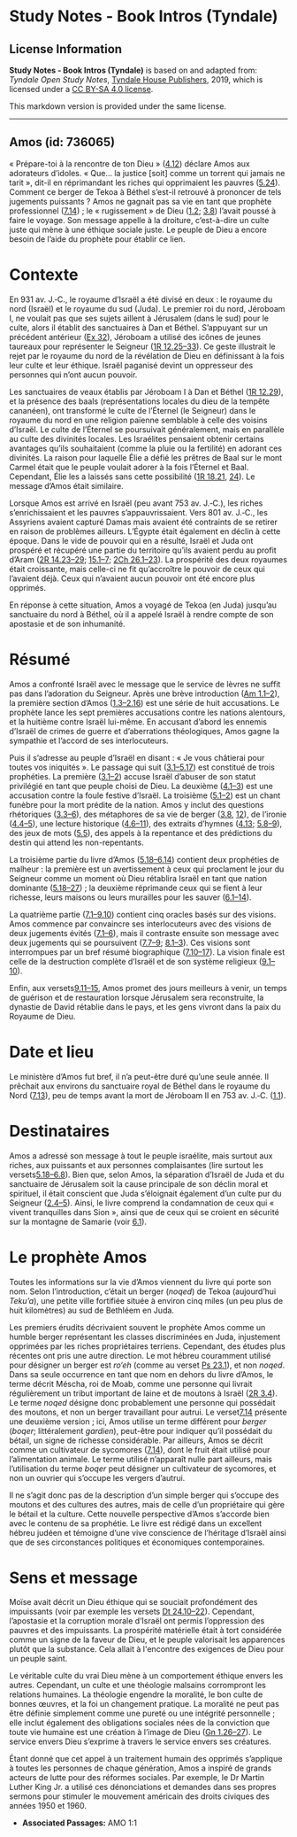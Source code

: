 # Study Notes - Book Intros (Tyndale)

## License Information

**Study Notes - Book Intros (Tyndale)** is based on and adapted from: _Tyndale Open Study Notes_, [Tyndale House Publishers](https://tyndaleopenresources.com/), 2019, which is licensed under a [CC BY-SA 4.0 license](https://creativecommons.org/licenses/by-sa/4.0/legalcode.en).

This markdown version is provided under the same license.



--------------------------------

## Amos (id: 736065)

« Prépare\-toi à la rencontre de ton Dieu » ([4\.12](https://ref.ly/Amos4:12)) déclare Amos aux adorateurs d’idoles. « Que… la justice \[soit] comme un torrent qui jamais ne tarit », dit\-il en réprimandant les riches qui opprimaient les pauvres ([5\.24](https://ref.ly/Amos5:24)). Comment ce berger de Tekoa à Béthel s’est\-il retrouvé à prononcer de tels jugements puissants ? Amos ne gagnait pas sa vie en tant que prophète professionnel ([7\.14](https://ref.ly/Amos7:14)) ; le « rugissement » de Dieu ([1\.2](https://ref.ly/Amos1:2); [3\.8](https://ref.ly/Amos3:8)) l’avait poussé à faire le voyage. Son message appelle à la droiture, c’est\-à\-dire un culte juste qui mène à une éthique sociale juste. Le peuple de Dieu a encore besoin de l’aide du prophète pour établir ce lien.

Contexte
========

En 931 av. J.‑C., le royaume d’Israël a été divisé en deux : le royaume du nord (Israël) et le royaume du sud (Juda). Le premier roi du nord, Jéroboam I, ne voulait pas que ses sujets aillent à Jérusalem (dans le sud) pour le culte, alors il établit des sanctuaires à Dan et Béthel. S’appuyant sur un précédent antérieur ([Ex 32](https://ref.ly/Exod32:1-Exod32:35)), Jéroboam a utilisé des icônes de jeunes taureaux pour représenter le Seigneur ([1R 12\.25–33](https://ref.ly/1Kgs12:25-1Kgs12:33)). Ce geste illustrait le rejet par le royaume du nord de la révélation de Dieu en définissant à la fois leur culte et leur éthique. Israël paganisé devint un oppresseur des personnes qui n’ont aucun pouvoir.

Les sanctuaires de veaux établis par Jéroboam I à Dan et Béthel ([1R 12\.29](https://ref.ly/1Kgs12:29)), et la présence des baals (représentations locales du dieu de la tempête cananéen), ont transformé le culte de l’Éternel (le Seigneur) dans le royaume du nord en une religion païenne semblable à celle des voisins d’Israël. Le culte de l’Éternel se poursuivait généralement, mais en parallèle au culte des divinités locales. Les Israélites pensaient obtenir certains avantages qu’ils souhaitaient (comme la pluie ou la fertilité) en adorant ces divinités. La raison pour laquelle Élie a défié les prêtres de Baal sur le mont Carmel était que le peuple voulait adorer à la fois l’Éternel et Baal. Cependant, Élie les a laissés sans cette possibilité ([1R 18\.21](https://ref.ly/1Kgs18:21), [24](https://ref.ly/1Kgs18:24)). Le message d’Amos était similaire.

Lorsque Amos est arrivé en Israël (peu avant 753 av. J.‑C.), les riches s’enrichissaient et les pauvres s’appauvrissaient. Vers 801 av. J.‑C., les Assyriens avaient capturé Damas mais avaient été contraints de se retirer en raison de problèmes ailleurs. L’Égypte était également en déclin à cette époque. Dans le vide de pouvoir qui en a résulté, Israël et Juda ont prospéré et récupéré une partie du territoire qu’ils avaient perdu au profit d’Aram ([2R 14\.23–29](https://ref.ly/2Kgs14:23-2Kgs14:29); [15\.1–7](https://ref.ly/2Kgs15:1-2Kgs15:7); [2Ch 26\.1–23](https://ref.ly/2Chr26:1-2Chr26:23)). La prospérité des deux royaumes était croissante, mais celle\-ci ne fit qu’accroître le pouvoir de ceux qui l’avaient déjà. Ceux qui n’avaient aucun pouvoir ont été encore plus opprimés.

En réponse à cette situation, Amos a voyagé de Tekoa (en Juda) jusqu’au sanctuaire du nord à Béthel, où il a appelé Israël à rendre compte de son apostasie et de son inhumanité.

Résumé
======

Amos a confronté Israël avec le message que le service de lèvres ne suffit pas dans l’adoration du Seigneur. Après une brève introduction ([Am 1\.1–2](https://ref.ly/Amos1:1-Amos1:2)), la première section d’Amos ([1\.3–2\.16](https://ref.ly/Amos1:3-Amos2:16)) est une série de huit accusations. Le prophète lance les sept premières accusations contre les nations alentours, et la huitième contre Israël lui\-même. En accusant d’abord les ennemis d’Israël de crimes de guerre et d’aberrations théologiques, Amos gagne la sympathie et l’accord de ses interlocuteurs.

Puis il s’adresse au peuple d’Israël en disant : « Je vous châtierai pour toutes vos iniquités ». Le passage qui suit ([3\.1–5\.17](https://ref.ly/Amos3:1-Amos5:17)) est constitué de trois prophéties. La première ([3\.1–2](https://ref.ly/Amos3:1-Amos3:2)) accuse Israël d’abuser de son statut privilégié en tant que peuple choisi de Dieu. La deuxième ([4\.1–3](https://ref.ly/Amos4:1-Amos4:3)) est une accusation contre la foule festive d’Israël. La troisième ([5\.1–2](https://ref.ly/Amos5:1-Amos5:2)) est un chant funèbre pour la mort prédite de la nation. Amos y inclut des questions rhétoriques ([3\.3–6](https://ref.ly/Amos3:3-Amos3:6)), des métaphores de sa vie de berger ([3\.8](https://ref.ly/Amos3:8), [12](https://ref.ly/Amos3:12)), de l’ironie ([4\.4–5](https://ref.ly/Amos4:4-Amos4:5)), une lecture historique ([4\.6–11](https://ref.ly/Amos4:6-Amos4:11)), des extraits d’hymnes ([4\.13](https://ref.ly/Amos4:13); [5\.8–9](https://ref.ly/Amos5:8-Amos5:9)), des jeux de mots ([5\.5](https://ref.ly/Amos5:5)), des appels à la repentance et des prédictions du destin qui attend les non\-repentants.

La troisième partie du livre d’Amos ([5\.18–6\.14](https://ref.ly/Amos5:18-Amos6:14)) contient deux prophéties de malheur : la première est un avertissement à ceux qui proclament le jour du Seigneur comme un moment où Dieu rétablira Israël en tant que nation dominante ([5\.18–27](https://ref.ly/Amos5:18-Amos5:27)) ; la deuxième réprimande ceux qui se fient à leur richesse, leurs maisons ou leurs murailles pour les sauver ([6\.1–14](https://ref.ly/Amos6:1-Amos6:14)).

La quatrième partie ([7\.1–9\.10](https://ref.ly/Amos7:1-Amos9:10)) contient cinq oracles basés sur des visions. Amos commence par convaincre ses interlocuteurs avec des visions de deux jugements évités ([7\.1–6](https://ref.ly/Amos7:1-Amos7:6)), mais il contraste ensuite son message avec deux jugements qui se poursuivent ([7\.7–9](https://ref.ly/Amos7:7-Amos7:9); [8\.1–3](https://ref.ly/Amos8:1-Amos8:3)). Ces visions sont interrompues par un bref résumé biographique ([7\.10–17](https://ref.ly/Amos7:10-Amos7:17)). La vision finale est celle de la destruction complète d’Israël et de son système religieux ([9\.1–10](https://ref.ly/Amos9:1-Amos9:10)).

Enfin, aux versets[9\.11–15](https://ref.ly/Amos9:11-Amos9:15), Amos promet des jours meilleurs à venir, un temps de guérison et de restauration lorsque Jérusalem sera reconstruite, la dynastie de David rétablie dans le pays, et les gens vivront dans la paix du Royaume de Dieu.

Date et lieu
============

Le ministère d’Amos fut bref, il n’a peut\-être duré qu’une seule année. Il prêchait aux environs du sanctuaire royal de Béthel dans le royaume du Nord ([7\.13](https://ref.ly/Amos7:13)), peu de temps avant la mort de Jéroboam II en 753 av. J.‑C. ([1\.1](https://ref.ly/Amos1:1)).

Destinataires
=============

Amos a adressé son message à tout le peuple israélite, mais surtout aux riches, aux puissants et aux personnes complaisantes (lire surtout les versets[5\.18–6\.8](https://ref.ly/Amos5:18-Amos6:8)). Bien que, selon Amos, la séparation d’Israël de Juda et du sanctuaire de Jérusalem soit la cause principale de son déclin moral et spirituel, il était conscient que Juda s’éloignait également d’un culte pur du Seigneur ([2\.4–5](https://ref.ly/Amos2:4-Amos2:5)). Ainsi, le livre comprend la condamnation de ceux qui « vivent tranquilles dans Sion », ainsi que de ceux qui se croient en sécurité sur la montagne de Samarie (voir [6\.1](https://ref.ly/Amos6:1)).

Le prophète Amos
================

Toutes les informations sur la vie d’Amos viennent du livre qui porte son nom. Selon l’introduction, c’était un berger (*noqed*) de Tekoa (aujourd’hui *Teku’a*), une petite ville fortifiée située à environ cinq miles (un peu plus de huit kilomètres) au sud de Bethléem en Juda.

Les premiers érudits décrivaient souvent le prophète Amos comme un humble berger représentant les classes discriminées en Juda, injustement opprimées par les riches propriétaires terriens. Cependant, des études plus récentes ont pris une autre direction. Le mot hébreu couramment utilisé pour désigner un berger est *ro‘eh* (comme au verset [Ps 23\.1](https://ref.ly/Ps23:1)), et non *noqed*. Dans sa seule occurrence en tant que nom en dehors du livre d’Amos, le terme décrit Méscha, roi de Moab, comme une personne qui livrait régulièrement un tribut important de laine et de moutons à Israël ([2R 3\.4](https://ref.ly/2Kgs3:4)). Le terme *noqed* désigne donc probablement une personne qui possédait des moutons, et non un berger travaillant pour autrui. Le verset[7\.14](https://ref.ly/Amos7:14) présente une deuxième version ; ici, Amos utilise un terme différent pour *berger* (*boqer*; littéralement *gardien*), peut\-être pour indiquer qu’il possédait du bétail, un signe de richesse considérable. Par ailleurs, Amos se décrit comme un cultivateur de sycomores ([7\.14](https://ref.ly/Amos7:14)), dont le fruit était utilisé pour l’alimentation animale. Le terme utilisé n’apparaît nulle part ailleurs, mais l’utilisation du terme *boqer* peut désigner un cultivateur de sycomores, et non un ouvrier qui s’occupe les vergers d’autrui.

Il ne s’agit donc pas de la description d’un simple berger qui s’occupe des moutons et des cultures des autres, mais de celle d’un propriétaire qui gère le bétail et la culture. Cette nouvelle perspective d’Amos s’accorde bien avec le contenu de sa prophétie. Le livre est rédigé dans un excellent hébreu judéen et témoigne d’une vive conscience de l’héritage d’Israël ainsi que de ses circonstances politiques et économiques contemporaines.

Sens et message
===============

Moïse avait décrit un Dieu éthique qui se souciait profondément des impuissants (voir par exemple les versets [Dt 24\.10–22](https://ref.ly/Deut24:10-Deut24:22)). Cependant, l’apostasie et la corruption morale d’Israël ont permis l’oppression des pauvres et des impuissants. La prospérité matérielle était à tort considérée comme un signe de la faveur de Dieu, et le peuple valorisait les apparences plutôt que la substance. Cela allait à l'encontre des exigences de Dieu pour un peuple saint.

Le véritable culte du vrai Dieu mène à un comportement éthique envers les autres. Cependant, un culte et une théologie malsains corrompront les relations humaines. La théologie engendre la moralité, le bon culte de bonnes œuvres, et la foi un changement pratique. La moralité ne peut pas être définie simplement comme une pureté ou une intégrité personnelle ; elle inclut également des obligations sociales nées de la conviction que toute vie humaine est une création à l’image de Dieu ([Gn 1\.26–27](https://ref.ly/Gen1:26-Gen1:27)). Le service envers Dieu s’exprime à travers le service envers ses créatures.

Étant donné que cet appel à un traitement humain des opprimés s’applique à toutes les personnes de chaque génération, Amos a inspiré de grands acteurs de lutte pour des réformes sociales. Par exemple, le Dr Martin Luther King Jr. a utilisé ces dénonciations et demandes dans ses propres sermons pour stimuler le mouvement américain des droits civiques des années 1950 et 1960\.

* **Associated Passages:** AMO 1:1

